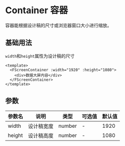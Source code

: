 # Container 容器
容器能根据设计稿的尺寸或浏览器窗口大小进行缩放。
## 基础用法
`width`和`height`属性为设计稿的尺寸
```vue
<template>
  <FScreenContainer :width="1920" :height="1080">
    <div>数据大屏内容</div>
  </FScreenContainer>
</template>
```

## 参数
| 参数名 | 说明       | 类型   | 可选值 | 默认值 |
| ------ | ---------- | ------ | ------ | ------ |
| width  | 设计稿宽度 | number | -      | 1920   |
| height | 设计稿高度 | number | -      | 1080   |